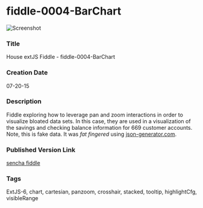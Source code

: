 fiddle-0004-BarChart
======

![Screenshot](screenshot.png)

### Title

House extJS Fiddle - fiddle-0004-BarChart


### Creation Date

07-20-15


### Description

Fiddle exploring how to leverage pan and zoom interactions in order to visualize bloated data sets. In this case, they are used in a visualization of the savings and checking balance information for 669 customer accounts.
Note, this is fake data. It was <i>fat fingered</i> using [json-generator.com](http://www.json-generator.com/).


### Published Version Link

[sencha fiddle](https://fiddle.sencha.com/#fiddle/qs5)


### Tags

ExtJS-6, chart, cartesian, panzoom, crosshair, stacked, tooltip, highlightCfg, visibleRange
